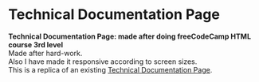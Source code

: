 # Technical Documentation Page
**Technical Documentation Page: made after doing freeCodeCamp HTML course 3rd level**<br/>
Made after hard-work.<br/>
Also I have made it responsive according to screen sizes.<br/>
This is a replica of an existing [Technical Documentation Page](https://technical-documentation-page.freecodecamp.rocks/).

